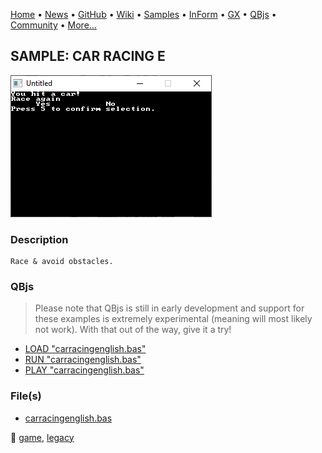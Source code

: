 [Home](https://qb64.com) • [News](../../news.md) • [GitHub](https://github.com/QB64Official/qb64) • [Wiki](wiki.md) • [Samples](../../samples.md) • [InForm](../../inform.md) • [GX](../../gx.md) • [QBjs](../../qbjs.md) • [Community](../../community.md) • [More...](../../more.md)

## SAMPLE: CAR RACING E

![screenshot.png](img/screenshot.png)

### Description

```text
Race & avoid obstacles.
```

### QBjs

> Please note that QBjs is still in early development and support for these examples is extremely experimental (meaning will most likely not work). With that out of the way, give it a try!

* [LOAD "carracingenglish.bas"](https://qbjs.org/index.html?src=https://qb64.com/samples/car-racing-e/src/carracingenglish.bas)
* [RUN "carracingenglish.bas"](https://qbjs.org/index.html?mode=auto&src=https://qb64.com/samples/car-racing-e/src/carracingenglish.bas)
* [PLAY "carracingenglish.bas"](https://qbjs.org/index.html?mode=play&src=https://qb64.com/samples/car-racing-e/src/carracingenglish.bas)

### File(s)

* [carracingenglish.bas](src/carracingenglish.bas)

🔗 [game](../game.md), [legacy](../legacy.md)
